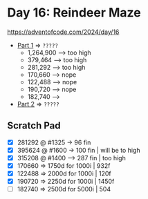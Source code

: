 # Day 16: Reindeer Maze
https://adventofcode.com/2024/day/16

* [Part 1](./part1.py) => `?????`
  - 1,264,900 --> too high
  - 379,464   --> too high
  - 281,292   --> too high
  - 170,660   --> nope
  - 122,488   --> nope
  - 190,720   --> nope
  - 182,740   -->
* [Part 2](./part2.py) => `?????`


## Scratch Pad
- [x] 281292 @ #1325 -> 96 fin
- [x] 395624 @ #1600 -> 100 fin | will be to high
- [x] 315208 @ #1400 --> 287 fin | too high
- [x] 170660 => 1750d for 1000i | 932f
- [x] 122488 => 2000d for 1000i | 120f
- [x] 190720 => 2250d for 1000i | 1450f
- [ ] 182740 => 2500d for 5000i | 504
